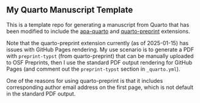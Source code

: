## My Quarto Manuscript Template

This is a template repo for generating a manuscript from Quarto that has been modified to include the 
[apa-quarto](https://wjschne.github.io/apaquarto/) and [quarto-preprint](https://github.com/mvuorre/quarto-preprint) extensions.

Note that the quarto-preprint extension currently (as of 2025-01-15) has issues with GitHub Pages rendering. My use scenario is to generate a PDF with `preprint-typst` (from quarto-preprint) that
can be manually uploaded to OSF Preprints, then I use the standard PDF output rendering for GitHub Pages (and comment out the `preprint-typst` section in `_quarto.yml`).

One of the reasons for using quarto-preprint is that it includes corresponding author email address on the first page, which is not default in the standard PDF output.